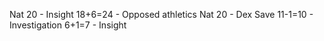 Nat 20 - Insight
18+6=24 - Opposed athletics
Nat 20 - Dex Save
11-1=10 - Investigation
6+1=7 - Insight